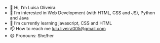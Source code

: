- 👋 Hi, I’m Luisa Oliveira
- 👀 I’m interested in Web Development (with HTML, CSS and JS), Python and Java
- 🌱 I’m currently learning javascript, CSS and HTML
- 📫 How to reach me lulu.liveira005@gmail.com
- 😄 Pronouns: She/her

  
<!---
luisasoliveira/luisasoliveira is a ✨ special ✨ repository because its `README.md` (this file) appears on your GitHub profile.
You can click the Preview link to take a look at your changes.
--->
